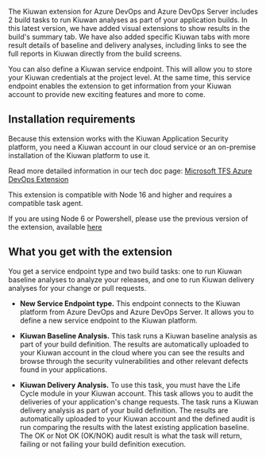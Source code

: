The Kiuwan extension for Azure DevOps and Azure DevOps Server includes 2 build tasks to run Kiuwan analyses as part of your application builds. In this latest version, we have added visual extensions to show results in the build's summary tab. We have also added specific Kiuwan tabs with more result details of baseline and delivery analyses, including links to see the full reports in Kiuwan directly from the build screens.

You can also define a Kiuwan service endpoint. This will allow you to store your Kiuwan credentials at the project level. At the same time, this service endpoint enables the extension to get information from your Kiuwan account to provide new exciting features and more to come.

## Installation requirements ##

Because this extension works with the Kiuwan Application Security platform, you need a Kiuwan account in our cloud service or an on-premise installation of the Kiuwan platform to use it.

Read more detailed information in our tech doc page: [Microsoft TFS Azure DevOps Extension](https://support.kiuwan.com/hc/en-us/articles/36335481452817-Microsoft-TFS-Azure-DevOps-Extension)

This extension is compatible with Node 16 and higher and requires a compatible task agent.

If you are using Node 6 or Powershell, please use the previous version of the extension, available [here](https://marketplace.visualstudio.com/items?itemName=kiuwan-publisher.kiuwan-analysis-extension)

## What you get with the extension ##

You get a service endpoint type and two build tasks: one to run Kiuwan baseline analyses to analyze your releases, and one to run Kiuwan delivery analyses for your change or pull requests.

- **New Service Endpoint type.** This endpoint connects to the Kiuwan platform from Azure DevOps and Azure DevOps Server. It allows you to define a new service endpoint to the Kiuwan platform.

- **Kiuwan Baseline Analysis.** This task runs a Kiuwan baseline analysis as part of your build definition. The results are automatically uploaded to your Kiuwan account in the cloud where you can see the results and browse through the security vulnerabilities and other relevant defects found in your applications.

- **Kiuwan Delivery Analysis.** To use this task, you must have the Life Cycle module in your Kiuwan account. This task allows you to audit the deliveries of your application's change requests. The task runs a Kiuwan delivery analysis as part of your build definition. The results are automatically uploaded to your Kiuwan account and the defined audit is run comparing the results with the latest existing application baseline. The OK or Not OK (OK/NOK) audit result is what the task will return, failing or not failing your build definition execution.
